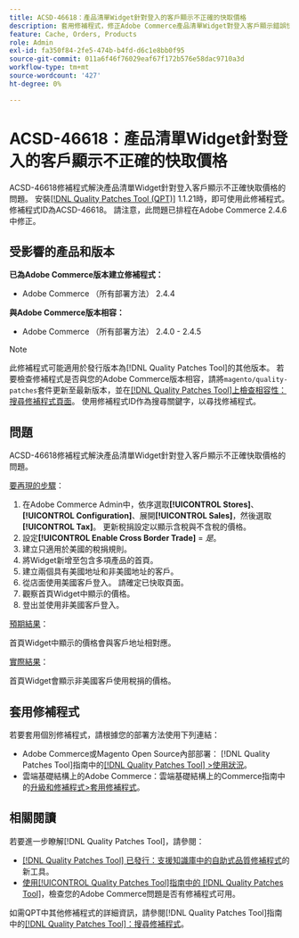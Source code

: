 ```yaml
---
title: ACSD-46618：產品清單Widget針對登入的客戶顯示不正確的快取價格
description: 套用修補程式，修正Adobe Commerce產品清單Widget對登入客戶顯示錯誤快取價格的問題。
feature: Cache, Orders, Products
role: Admin
exl-id: fa350f84-2fe5-474b-b4fd-d6c1e8bb0f95
source-git-commit: 011a6f46f76029eaf67f172b576e58dac9710a3d
workflow-type: tm+mt
source-wordcount: '427'
ht-degree: 0%

---
```


# ACSD-46618：產品清單Widget針對登入的客戶顯示不正確的快取價格

ACSD-46618修補程式解決產品清單Widget針對登入客戶顯示不正確快取價格的問題。 安裝[[!DNL Quality Patches Tool (QPT)]](https://experienceleague.adobe.com/docs/commerce-knowledge-base/kb/announcements/commerce-announcements/magento-quality-patches-released-new-tool-to-self-serve-quality-patches.html?lang=zh-Hant) 1.1.21時，即可使用此修補程式。 修補程式ID為ACSD-46618。 請注意，此問題已排程在Adobe Commerce 2.4.6中修正。

## 受影響的產品和版本

**已為Adobe Commerce版本建立修補程式：**
* Adobe Commerce （所有部署方法） 2.4.4

**與Adobe Commerce版本相容：**
* Adobe Commerce （所有部署方法） 2.4.0 - 2.4.5

>[!NOTE]
>
>此修補程式可能適用於發行版本為[!DNL Quality Patches Tool]的其他版本。 若要檢查修補程式是否與您的Adobe Commerce版本相容，請將`magento/quality-patches`套件更新至最新版本，並在[[!DNL Quality Patches Tool]上檢查相容性：搜尋修補程式頁面](https://experienceleague.adobe.com/tools/commerce-quality-patches/index.html?lang=zh-Hant)。 使用修補程式ID作為搜尋關鍵字，以尋找修補程式。

## 問題

ACSD-46618修補程式解決產品清單Widget針對登入客戶顯示不正確快取價格的問題。

<u>要再現的步驟</u>：

1. 在Adobe Commerce Admin中，依序選取&#x200B;**[!UICONTROL Stores]**、**[!UICONTROL Configuration]**、展開&#x200B;**[!UICONTROL Sales]**，然後選取&#x200B;**[!UICONTROL Tax]**。 更新稅捐設定以顯示含稅與不含稅的價格。
1. 設定&#x200B;**[!UICONTROL Enable Cross Border Trade]** = _是_。
1. 建立只適用於美國的稅捐規則。
1. 將Widget新增至包含多項產品的首頁。
1. 建立兩個具有美國地址和非美國地址的客戶。
1. 從店面使用美國客戶登入。 請確定已快取頁面。
1. 觀察首頁Widget中顯示的價格。
1. 登出並使用非美國客戶登入。

<u>預期結果</u>：

首頁Widget中顯示的價格會與客戶地址相對應。

<u>實際結果</u>：

首頁Widget會顯示非美國客戶使用稅捐的價格。

## 套用修補程式

若要套用個別修補程式，請根據您的部署方法使用下列連結：

* Adobe Commerce或Magento Open Source內部部署： [!DNL Quality Patches Tool]指南中的[[!DNL Quality Patches Tool] >使用狀況](/help/tools/quality-patches-tool/usage.md)。
* 雲端基礎結構上的Adobe Commerce：雲端基礎結構上的Commerce指南中的[升級和修補程式>套用修補程式](https://experienceleague.adobe.com/docs/commerce-cloud-service/user-guide/develop/upgrade/apply-patches.html?lang=zh-Hant)。

## 相關閱讀

若要進一步瞭解[!DNL Quality Patches Tool]，請參閱：

* [[!DNL Quality Patches Tool] 已發行：支援知識庫中的自助式品質修補程式](https://experienceleague.adobe.com/zh-hant/docs/commerce-operations/tools/quality-patches-tool/quality-patches-tool-to-self-serve-quality-patches)的新工具。
* [使用[!UICONTROL Quality Patches Tool]指南中的 [!DNL Quality Patches Tool]](/help/tools/quality-patches-tool/patches-available-in-qpt/check-patch-for-magento-issue-with-magento-quality-patches.md)，檢查您的Adobe Commerce問題是否有修補程式可用。


如需QPT中其他修補程式的詳細資訊，請參閱[!DNL Quality Patches Tool]指南中的[[!DNL Quality Patches Tool]：搜尋修補程式](https://experienceleague.adobe.com/tools/commerce-quality-patches/index.html?lang=zh-Hant)。
